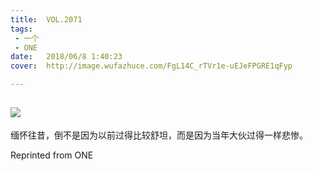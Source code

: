 ```yaml
---
title:	VOL.2071
tags:
 - 一个
 - ONE
date:	2018/06/8 1:40:23
cover:	http://image.wufazhuce.com/FgL14C_rTVr1e-uEJeFPGRE1qFyp

---
```

![](http://image.wufazhuce.com/FgL14C_rTVr1e-uEJeFPGRE1qFyp)
---

缅怀往昔，倒不是因为以前过得比较舒坦，而是因为当年大伙过得一样悲惨。
 
Reprinted from ONE
